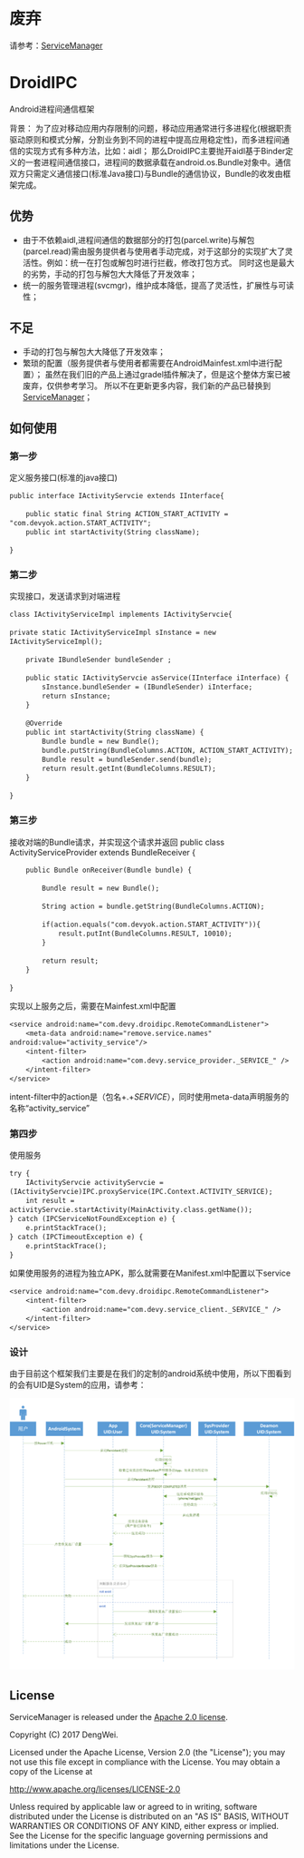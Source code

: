 # 废弃 #
请参考：[ServiceManager](https://github.com/devyok/ServiceManager)

# DroidIPC
Android进程间通信框架


背景：
为了应对移动应用内存限制的问题，移动应用通常进行多进程化(根据职责驱动原则和模式分解，分割业务到不同的进程中提高应用稳定性)，而多进程间通信的实现方式有多种方法，比如：aidl；
那么DroidIPC主要抛开aidl基于Binder定义的一套进程间通信接口，进程间的数据承载在android.os.Bundle对象中。通信双方只需定义通信接口(标准Java接口)与Bundle的通信协议，Bundle的收发由框架完成。


## 优势 ##


- 由于不依赖aidl,进程间通信的数据部分的打包(parcel.write)与解包(parcel.read)需由服务提供者与使用者手动完成，对于这部分的实现扩大了灵活性。例如：统一在打包或解包时进行拦截，修改打包方式。 同时这也是最大的劣势，手动的打包与解包大大降低了开发效率；
- 统一的服务管理进程(svcmgr)，维护成本降低，提高了灵活性，扩展性与可读性；


## 不足 ##
- 手动的打包与解包大大降低了开发效率；
- 繁琐的配置（服务提供者与使用者都需要在AndroidMainfest.xml中进行配置）；
  虽然在我们旧的产品上通过gradel插件解决了，但是这个整体方案已被废弃，仅供参考学习。 所以不在更新更多内容，我们新的产品已替换到[ServiceManager](https://github.com/devyok/ServiceManager)；


## 如何使用 ##

### 第一步 ###
定义服务接口(标准的java接口)

	public interface IActivityServcie extends IInterface{

		public static final String ACTION_START_ACTIVITY = "com.devyok.action.START_ACTIVITY"; 
		public int startActivity(String className);
	
	}

### 第二步 ###
实现接口，发送请求到对端进程

	class IActivityServiceImpl implements IActivityServcie{

	private static IActivityServiceImpl sInstance = new IActivityServiceImpl();
	
		private IBundleSender bundleSender ;
		
		public static IActivityServcie asService(IInterface iInterface) {
			sInstance.bundleSender = (IBundleSender) iInterface;
			return sInstance;
		}
	
		@Override
		public int startActivity(String className) {
			Bundle bundle = new Bundle();
			bundle.putString(BundleColumns.ACTION, ACTION_START_ACTIVITY);
			Bundle result = bundleSender.send(bundle);
			return result.getInt(BundleColumns.RESULT);
		}

	}

### 第三步 ###
接收对端的Bundle请求，并实现这个请求并返回
	public class ActivityServiceProvider extends BundleReceiver {

		public Bundle onReceiver(Bundle bundle) {
			
			Bundle result = new Bundle();
			
			String action = bundle.getString(BundleColumns.ACTION);
			
			if(action.equals("com.devyok.action.START_ACTIVITY")){
				result.putInt(BundleColumns.RESULT, 10010);
			}
			
			return result;
		}

	}
实现以上服务之后，需要在Mainfest.xml中配置
	
	<service android:name="com.devy.droidipc.RemoteCommandListener">
    	<meta-data android:name="remove.service.names" android:value="activity_service"/>
		<intent-filter>
            <action android:name="com.devy.service_provider._SERVICE_" />
        </intent-filter>
	</service>

intent-filter中的action是（包名+.+_SERVICE_），同时使用meta-data声明服务的名称“activity_service”

### 第四步 ###
使用服务

	try {
		IActivityServcie activityServcie = (IActivityServcie)IPC.proxyService(IPC.Context.ACTIVITY_SERVICE);
		int result = activityServcie.startActivity(MainActivity.class.getName());
	} catch (IPCServiceNotFoundException e) {
		e.printStackTrace();
	} catch (IPCTimeoutException e) {
		e.printStackTrace();
	}

如果使用服务的进程为独立APK，那么就需要在Manifest.xml中配置以下service
	
	<service android:name="com.devy.droidipc.RemoteCommandListener">
		<intent-filter>
            <action android:name="com.devy.service_client._SERVICE_" />
        </intent-filter>
	</service>

### 设计 ###
由于目前这个框架我们主要是在我们的定制的android系统中使用，所以下图看到的会有UID是System的应用，请参考：

![](https://raw.githubusercontent.com/devyok/DroidIPC/master/DroidIPC_Design.png)

## License ##
ServiceManager is released under the [Apache 2.0 license](https://github.com/devyok/DroidIPC/blob/master/LICENSE).

Copyright (C) 2017 DengWei.

Licensed under the Apache License, Version 2.0 (the "License");
you may not use this file except in compliance with the License.
You may obtain a copy of the License at

  http://www.apache.org/licenses/LICENSE-2.0

Unless required by applicable law or agreed to in writing, software
distributed under the License is distributed on an "AS IS" BASIS,
WITHOUT WARRANTIES OR CONDITIONS OF ANY KIND, either express or implied.
See the License for the specific language governing permissions and
limitations under the License.